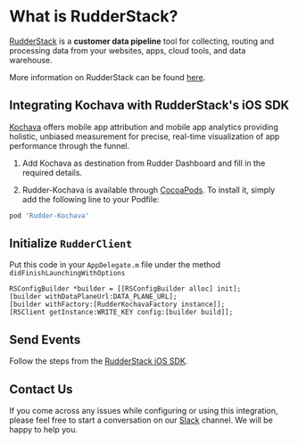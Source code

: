 # What is RudderStack?

[RudderStack](https://rudderstack.com/) is a **customer data pipeline** tool for collecting, routing and processing data from your websites, apps, cloud tools, and data warehouse.

More information on RudderStack can be found [here](https://github.com/rudderlabs/rudder-server).

## Integrating Kochava with RudderStack's iOS SDK

[Kochava](https://www.kochava.com/) offers mobile app attribution and mobile app analytics providing holistic, unbiased measurement for precise, real-time visualization of app performance through the funnel.

1. Add Kochava as destination from Rudder Dashboard and fill in the required details.

2. Rudder-Kochava is available through [CocoaPods](https://cocoapods.org). To install it, simply add the following line to your Podfile:

```ruby
pod 'Rudder-Kochava'
```

## Initialize ```RudderClient```

Put this code in your ```AppDelegate.m``` file under the method ```didFinishLaunchingWithOptions```
```
RSConfigBuilder *builder = [[RSConfigBuilder alloc] init];
[builder withDataPlaneUrl:DATA_PLANE_URL];
[builder withFactory:[RudderKochavaFactory instance]];
[RSClient getInstance:WRITE_KEY config:[builder build]];
```

## Send Events

Follow the steps from the [RudderStack iOS SDK](https://github.com/rudderlabs/rudder-sdk-ios).

## Contact Us

If you come across any issues while configuring or using this integration, please feel free to start a conversation on our [Slack](https://resources.rudderstack.com/join-rudderstack-slack) channel. We will be happy to help you.
